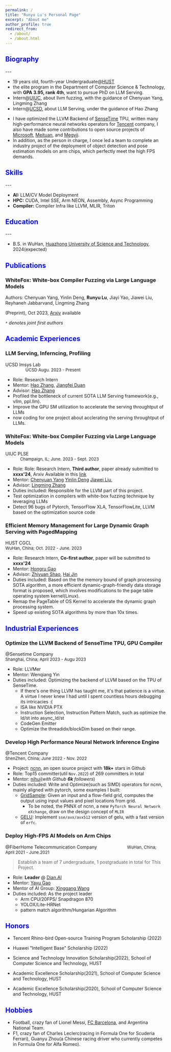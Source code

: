 ```yaml
---
permalink: /
title: "Runyu Lu's Personal Page"
excerpt: "About me"
author_profile: true
redirect_from: 
  - /about/
  - /about.html
---
```


<!-- This is the front page of a website that is powered by the [academicpages template](https://github.com/academicpages/academicpages.github.io) and hosted on GitHub pages. [GitHub pages](https://pages.github.com) is a free service in which websites are built and hosted from code and data stored in a GitHub repository, automatically updating when a new commit is made to the respository. This template was forked from the [Minimal Mistakes Jekyll Theme](https://mmistakes.github.io/minimal-mistakes/) created by Michael Rose, and then extended to support the kinds of content that academics have: publications, talks, teaching, a portfolio, blog posts, and a dynamically-generated CV. You can fork [this repository](https://github.com/academicpages/academicpages.github.io) right now, modify the configuration and markdown files, add your own PDFs and other content, and have your own site for free, with no ads! An older version of this template powers my own personal website at [stuartgeiger.com](http://stuartgeiger.com), which uses [this Github repository](https://github.com/staeiou/staeiou.github.io). -->

<!-- > You're welcome to download my cv [here](https://lry89757.github.io/files/CV_RunyuLu.pdf). -->

<h2 class="col">
<font color=blue>Biography</font>
</h2>
---

* 19 years old, fourth-year Undergraduate@[HUST](http://english.hust.edu.cn/)
* the elite program in the Department of Computer Science & Technology, with **GPA 3.95, rank 4th**, want to pursue PhD on LLM Serving.
* Intern@[UIUC](http://lingming.cs.illinois.edu/index.html), about llvm fuzzing, with the guidance of Chenyuan Yang, Lingming Zhang
* Intern@[UCSD](https://people.eecs.berkeley.edu/~hao/), about LLM Serving, under the guidance of Hao Zhang
<!-- * Intern@[sensetime](https://www.sensetime.com/en), optimizing the llvm backend for SenseTime TPU. -->
* I have optimized the LLVM Backend of [SenseTime](https://www.sensetime.com/) TPU, written many high-performance neural networks operators for [Tencent](https://github.com/Tencent/ncnn) company, I also have made some contributions to open source projects of [Microsoft](https://github.com/microsoft/AI-System), [Meituan](https://github.com/meituan/YOLOv6), and [Megvii](https://github.com/MegEngine/MegCC). 
* In addition, as the person in charge, I once led a team to complete an industry project of the deployment of object detection and pose estimation models on arm chips, which perfectly meet the high FPS demands. 

<h2 class="col">
<font color=blue>Skills</font>
</h2>
---

* **AI:** LLM/CV Model Deployment
* **HPC:** CUDA, Intel SSE, Arm NEON, Assembly, Async Programming
* **Compiler:** Compiler Infra like LLVM, MLIR, Triton

<h2 class="col">
<font color=blue>Education</font>
</h2>
---

* B.S. in WuHan, [Huazhong University of Science and Technology](http://english.hust.edu.cn/), 2024(expected)
  <!-- * Looking for chances of Summer research experience in US or Singpore -->
<!-- * B.S. in GitHub, GitHub University, 2012 -->
<!-- * M.S. in Jekyll, GitHub University, 2014 -->
<!-- * Ph.D in Version Control Theory, GitHub University, 2018 (expected) -->

<h2 class="col">
<font color=blue>Publications</font>
</h2>

<!-- -  **Symmetry-Preserving Program Representations for Learning Code Semantics**  [[Arxiv](https://arxiv.org/abs/2310.15991)]
  Kexin Pei, Weichen Li*, Qirui Jin*, **Shuyang Liu**, Scott Geng, Lorenzo Cavallaro, Junfeng Yang, Suman Jana  
  Accepted by [MAPS workshop at ESEC/FSE 2023](https://mapsworkshop.github.io/)  
  Submitted to [ICLR 2024](https://iclr.cc/). Under Review. -->

<div class="section-text col-right">
<h3><a href="#" style="text-decoration: none;"><span class="emph">WhiteFox: White-box Compiler Fuzzing via Large Language Models</span> </a></h3>
</div>

<!-- <div><a href="https://arxiv.org/abs/2310.15991" style="text-decoration: none;">Under Review, xxx/xxxx’24</a></div> -->

Authors: Chenyuan Yang, Yinlin Deng, **Runyu Lu**, Jiayi Yao, Jiawei Liu, Reyhaneh Jabbarvand, Lingming Zhang  
<!-- <br> -->
(Preprint), Oct 2023, [Arxiv](https://arxiv.org/abs/2310.15991) available
<!-- ACM Joint European Software Engineering Conference and Symposium on the Foundations of Software Engineering* -->

<!-- <div class="section-text col-right"> -->
<!-- <h3><a href="#" style="text-decoration: none;"><span class="emph">Efficient Memory Management for Large Dynamic Graph Serving with PagedMapping</span> </a></h3> -->
<!-- </div> -->

<!-- <div><a href="https://lmsys.org/" style="text-decoration: none;">To be submitted, xxxx’24</a></div> -->

<!-- Authors: `*`Hongru Gao, `*`**Runyu Lu**, Zhiyuan Shao, Hai Jin   -->
<!-- *The IEEE International Conference on Data Engineering* -->

`*` *denotes joint first authors*


<h2 class="col">
<font color=blue>Academic Experiences</font>
</h2>

<div class="section-text col-right">
<h3><a href="#" style="text-decoration: none;"><span class="emph">LLM Serving, Inferncing, Profiling</span> </a></h3>
</div>

<div><a href="https://lmsys.org/" style="text-decoration: none;">UCSD lmsys Lab</a>
<font size ="2"> &emsp; &emsp; &emsp; &emsp; &emsp; &emsp; &emsp; &emsp; &emsp; &emsp; &emsp; &emsp; &emsp; &emsp; &emsp; &emsp; &emsp; &emsp; &emsp; &emsp; &emsp; &emsp;&nbsp; &emsp; &emsp; &emsp;&emsp; &emsp; UCSD Augu. 2023 - Present </font>
</div>

* Role: Research Intern 
* Mentor: [Hao Zhang](https://people.eecs.berkeley.edu/~hao/), [Jiangfei Duan](https://jf-d.github.io/)
* Advisor: [Hao Zhang](https://people.eecs.berkeley.edu/~hao/)
* Profiled the bottleneck of current SOTA LLM Serving framework(e.g., vllm, ppl.llm).
* Improve the GPU SM utilization to accelerate the serving throughtput of LLMs
* now coding for one project about acclerating the serving throughtput of LLMs.

<!-- 0 -->
<div class="section-text col-right">
<h3><a href="#" style="text-decoration: none;"><span class="emph">WhiteFox: White-box Compiler Fuzzing via Large Language Models</span> </a></h3>
</div>

<div><a href="http://lingming.cs.illinois.edu/index.html" style="text-decoration: none;">UIUC PLSE</a>
<font size ="2"> &emsp; &emsp; &emsp; &emsp; &emsp; &emsp; &emsp; &emsp; &emsp; &emsp; &emsp; &emsp; &emsp; &emsp; &emsp; &emsp; &emsp; &emsp; &emsp; &emsp; &emsp; &emsp;&nbsp; &emsp; &emsp; &emsp;&emsp; &emsp; Champaign, IL; June. 2023 - Sept. 2023 </font>
</div>

* Role: Role: Research Intern, **Third author**, paper already submitted to **xxxx'24**, Arxiv Available in this [link](https://arxiv.org/abs/2310.15991)
* Mentor: [Chenyuan Yang](https://yangchenyuan.github.io/) [Yinlin Deng](https://dengyinlin.github.io/) [Jiawei Liu](https://jiawei-site.github.io/),
* Advisor: [Lingming Zhang](http://lingming.cs.illinois.edu/index.html)
* Duties included:  Responsible for the LLVM part of this project. 
* Test optimization in compilers with white-box fuzzing technique by leveraging LLMs
* Detect 96 bugs of Pytorch, TensorFlow XLA, TensorFlowLite, LLVM based on the optimization source code


<!-- 1 -->
<div class="section-text col-right">
<h3><a href="#" style="text-decoration: none;"><span class="emph">Efficient</span> Memory Management for Large Dynamic Graph Serving with PagedMapping</a></h3>
</div>

<div><a href="http://grid.hust.edu.cn/" style="text-decoration: none;">HUST CGCL</a>
<font size ="2"> &emsp; &emsp; &emsp; &emsp; &emsp; &emsp; &emsp; &emsp; &emsp; &emsp; &emsp; &emsp; &emsp; &emsp; &emsp; &emsp; &emsp; &emsp; &emsp;&emsp; &emsp; &emsp; &emsp; &emsp; &emsp; WuHan, China; Oct. 2022 - June. 2023 </font>
</div>

* Role: Research Intern, **Co-first author**, paper will be submitted to **xxxx'24**
* Mentor: [Hongru Gao](https://github.com/hongrugao) 
* Advisor: [Zhiyuan Shao](https://www.researchgate.net/profile/Zhiyuan-Shao), [Hai Jin](https://scholar.google.ca/citations?user=o02W0aEAAAAJ&hl=en)
* Duties included: Based on the the memory bound of graph processing SOTA algorithm, a more efficient dynamic-graph-friendly data storage format is proposed, which involves modifications to the page table operating system kernel(Linux).
* Remap the PageTable of OS Kernel to accelerate the dynamic graph processing system.
* Speed up existing SOTA algorithms by more than 10x times.

<h2 class="col">
<font color=blue>Industrial Experiences</font>
</h2>

<!-- 1 -->
<div class="section-text col-right">
<h3><a href="#" style="text-decoration: none;"><span class="emph">Optimize the LLVM Backend of SenseTime TPU, GPU Compiler</span></a></h3>
</div>

<div><a href="https://www.sensetime.com/en" style="text-decoration: none;">@Sensetime Company</a>
<font size ="2"> &emsp; &emsp; &emsp; &emsp; &emsp; &emsp; &emsp; &emsp; &emsp;&emsp; &emsp; &emsp; &emsp; &emsp; &emsp; &emsp; &emsp; &emsp; &emsp; Shanghai, China; April 2023 - Augu 2023</font>
</div>

* Role: LLVMer
* Mentor: Wenqiang Yin
* Duties included: Optimizing the backend of LLVM based on the TPU of SenseTime.
  * If there's one thing LLVM has taught me, it's that patience is a virtue. A virtue I never knew I had until I spent countless hours debugging its intricacies :(
  * ISA like NVIDIA PTX  
  * Instruction Selection, Instruction Pattern Match, such as optimize the ld/st into async_ld/st
  * CodeGen Emitter
  * Optimize the threadidx/blockDim based on their range.


<div class="section-text col-right">
<h3><a href="#" style="text-decoration: none;"><span class="emph">Develop High</span> Performance Neural Network Inference Engine</a></h3>
</div>

<!-- 2 -->
<div><a href="https://www.tencent.com/en-us/" style="text-decoration: none;">@Tencent Company</a>
<font size ="2"> &emsp; &emsp; &emsp; &emsp; &emsp; &emsp; &emsp; &emsp; &emsp; &emsp; &emsp; &emsp; &emsp; &emsp; &emsp; &emsp;&nbsp;&emsp; &emsp;&emsp;&nbsp;&emsp; &emsp;&emsp;ShenZhen, China; June 2022 - Nov. 2022 </font>
</div>

* Project: [ncnn](https://github.com/Tencent/ncnn), an open source project with **18k+** stars in Github
* Role: Top15 committer(util `Nov.2022`) of 269 committers in total
* Mentor: [nihui](https://github.com/nihui)(*with Github **6k** followers*)
* Duties included: Write and Optimize(such as SIMD) operators for ncnn, mainly aligned with pytorch, some examples I built:
  * [GridSample](https://github.com/Tencent/ncnn/pull/4288): Given an input and a flow-field grid, computes the output using input values and pixel locations from grid.
      * To be noted, the PNNX of ncnn, a new `PyTorch Neural Network eXchange`, draw on the design concept of `MLIR`
  * [GELU](https://github.com/Tencent/ncnn/pull/4144): Implement `sse/avx/avx512` version of gelu, with a fast version of `erfc`.

<!-- 3 -->
<div class="section-text col-right">
<h3><a href="#" style="text-decoration: none;"><span class="emph">Deploy</span> High-FPS AI Models on Arm Chips</a></h3>
</div>

<div><a href="https://en.fiberhome.com/" style="text-decoration: none;"> @FiberHome Telecommunication Company</a>
<font size ="2"> &emsp; &emsp; &emsp; &emsp; &emsp; &nbsp; WuHan, China; April 2021 - June.2021</font>
</div>

> Establish a team of 7 undergraduate, 1 postgraduate in total for This Project.

* Role: **Leader** @ [Dian.AI](https://dian.org.cn/)
* Mentor: [Yayu Gao](https://scholar.google.com.hk/citations?user=o42amRcAAAAJ)
* Mentor of AI Group: [Xinggang Wang](https://scholar.google.com/citations?user=qNCTLV0AAAAJ&hl=en)
* Duties included: As the project leader 
  - Arm CPU/20FPS/ Snapdragon 870
  - YOLOX/Lite-HRNet
  - pattern match algorithm/Hungarian Algorithm

<!-- 2
<div class="section-text col-right">
<h3><a href="#" style="text-decoration: none;"><span class="emph">Explore</span> Backdoor Attack on Transformer Models</a></h3>
</div>

<div><a href="https://mathcenter.hust.edu.cn/Research_Groups/John_Hopcroft_Lab_for_Data_Science.htm" style="text-decoration: none;">John Hopcroft Lab for Data Science</a>
<font size ="2"> &emsp; &emsp; &emsp; &emsp; &emsp; &emsp; &emsp; &emsp; &emsp; &emsp; WuHan, China; April. 2022 - Augu.2023 </font>
</div>

* Role: Research Intern
* Mentor: [Kun He](https://scholar.google.com/citations?user=YTQnGJsAAAAJ&hl=en)
* Duties included:  Research the model security of classic classification models such as ViT and DeiT, with a focus on black-box attacks. -->

<h2 class="col">
<font color=blue>Honors</font>
</h2>

* Tencent Rhino-bird Open-source Training Program Scholarship (2022)
* Huawei "Intelligent Base" Scholarship (2022)

* Science and Technology Innovation Scholarship(2022), School of Computer Science and Technology, HUST
* Academic Excellence Scholarship(2021), School of Computer Science and Technology, HUST
* Academic Excellence Scholarship(2020), School of Computer Science and Technology, HUST

<!-- ### to be completed  -->




<h2 class="col">
<font color=blue>Hobbies</font>
</h2>

* Football, crazy fan of Lionel Messi, [FC Barcelona](https://www.fcbarcelona.com/en/), and Argentina National Team.
* F1, crazy fan of Charles Leclerc(racing in Formula One for Scuderia Ferrari), Guanyu Zhou(a Chinese racing driver who currently competes in Formula One for Alfa Romeo).


<!-- 
A data-driven personal website
======
Like many other Jekyll-based GitHub Pages templates, academicpages makes you separate the website's content from its form. The content & metadata of your website are in structured markdown files, while various other files constitute the theme, specifying how to transform that content & metadata into HTML pages. You keep these various markdown (.md), YAML (.yml), HTML, and CSS files in a public GitHub repository. Each time you commit and push an update to the repository, the [GitHub pages](https://pages.github.com/) service creates static HTML pages based on these files, which are hosted on GitHub's servers free of charge.

Many of the features of dynamic content management systems (like Wordpress) can be achieved in this fashion, using a fraction of the computational resources and with far less vulnerability to hacking and DDoSing. You can also modify the theme to your heart's content without touching the content of your site. If you get to a point where you've broken something in Jekyll/HTML/CSS beyond repair, your markdown files describing your talks, publications, etc. are safe. You can rollback the changes or even delete the repository and start over -- just be sure to save the markdown files! Finally, you can also write scripts that process the structured data on the site, such as [this one](https://github.com/academicpages/academicpages.github.io/blob/master/talkmap.ipynb) that analyzes metadata in pages about talks to display [a map of every location you've given a talk](https://academicpages.github.io/talkmap.html).

Getting started
======
1. Register a GitHub account if you don't have one and confirm your e-mail (required!)
1. Fork [this repository](https://github.com/academicpages/academicpages.github.io) by clicking the "fork" button in the top right. 
1. Go to the repository's settings (rightmost item in the tabs that start with "Code", should be below "Unwatch"). Rename the repository "[your GitHub username].github.io", which will also be your website's URL.
1. Set site-wide configuration and create content & metadata (see below -- also see [this set of diffs](http://archive.is/3TPas) showing what files were changed to set up [an example site](https://getorg-testacct.github.io) for a user with the username "getorg-testacct")
1. Upload any files (like PDFs, .zip files, etc.) to the files/ directory. They will appear at https://[your GitHub username].github.io/files/example.pdf.  
1. Check status by going to the repository settings, in the "GitHub pages" section

Site-wide configuration
------
The main configuration file for the site is in the base directory in [_config.yml](https://github.com/academicpages/academicpages.github.io/blob/master/_config.yml), which defines the content in the sidebars and other site-wide features. You will need to replace the default variables with ones about yourself and your site's github repository. The configuration file for the top menu is in [_data/navigation.yml](https://github.com/academicpages/academicpages.github.io/blob/master/_data/navigation.yml). For example, if you don't have a portfolio or blog posts, you can remove those items from that navigation.yml file to remove them from the header. 

Create content & metadata
------
For site content, there is one markdown file for each type of content, which are stored in directories like _publications, _talks, _posts, _teaching, or _pages. For example, each talk is a markdown file in the [_talks directory](https://github.com/academicpages/academicpages.github.io/tree/master/_talks). At the top of each markdown file is structured data in YAML about the talk, which the theme will parse to do lots of cool stuff. The same structured data about a talk is used to generate the list of talks on the [Talks page](https://academicpages.github.io/talks), each [individual page](https://academicpages.github.io/talks/2012-03-01-talk-1) for specific talks, the talks section for the [CV page](https://academicpages.github.io/cv), and the [map of places you've given a talk](https://academicpages.github.io/talkmap.html) (if you run this [python file](https://github.com/academicpages/academicpages.github.io/blob/master/talkmap.py) or [Jupyter notebook](https://github.com/academicpages/academicpages.github.io/blob/master/talkmap.ipynb), which creates the HTML for the map based on the contents of the _talks directory).

**Markdown generator**

I have also created [a set of Jupyter notebooks](https://github.com/academicpages/academicpages.github.io/tree/master/markdown_generator
) that converts a CSV containing structured data about talks or presentations into individual markdown files that will be properly formatted for the academicpages template. The sample CSVs in that directory are the ones I used to create my own personal website at stuartgeiger.com. My usual workflow is that I keep a spreadsheet of my publications and talks, then run the code in these notebooks to generate the markdown files, then commit and push them to the GitHub repository.

How to edit your site's GitHub repository
------
Many people use a git client to create files on their local computer and then push them to GitHub's servers. If you are not familiar with git, you can directly edit these configuration and markdown files directly in the github.com interface. Navigate to a file (like [this one](https://github.com/academicpages/academicpages.github.io/blob/master/_talks/2012-03-01-talk-1.md) and click the pencil icon in the top right of the content preview (to the right of the "Raw | Blame | History" buttons). You can delete a file by clicking the trashcan icon to the right of the pencil icon. You can also create new files or upload files by navigating to a directory and clicking the "Create new file" or "Upload files" buttons. 

Example: editing a markdown file for a talk
![Editing a markdown file for a talk](/images/editing-talk.png)

For more info
------
More info about configuring academicpages can be found in [the guide](https://academicpages.github.io/markdown/). The [guides for the Minimal Mistakes theme](https://mmistakes.github.io/minimal-mistakes/docs/configuration/) (which this theme was forked from) might also be helpful. -->
